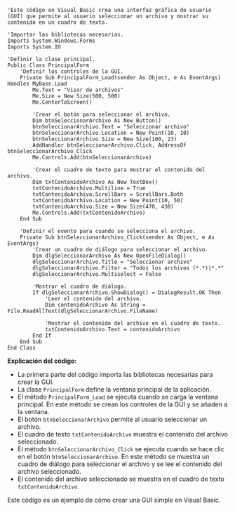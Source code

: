 ```visual basic
'Este código en Visual Basic crea una interfaz gráfica de usuario (GUI) que permite al usuario seleccionar un archivo y mostrar su contenido en un cuadro de texto.

'Importar las bibliotecas necesarias.
Imports System.Windows.Forms
Imports System.IO

'Definir la clase principal.
Public Class PrincipalForm
    'Definir los controles de la GUI.
    Private Sub PrincipalForm_Load(sender As Object, e As EventArgs) Handles MyBase.Load
        Me.Text = "Visor de archivos"
        Me.Size = New Size(500, 500)
        Me.CenterToScreen()

        'Crear el botón para seleccionar el archivo.
        Dim btnSeleccionarArchivo As New Button()
        btnSeleccionarArchivo.Text = "Seleccionar archivo"
        btnSeleccionarArchivo.Location = New Point(10, 10)
        btnSeleccionarArchivo.Size = New Size(100, 23)
        AddHandler btnSeleccionarArchivo.Click, AddressOf btnSeleccionarArchivo_Click
        Me.Controls.Add(btnSeleccionarArchivo)

        'Crear el cuadro de texto para mostrar el contenido del archivo.
        Dim txtContenidoArchivo As New TextBox()
        txtContenidoArchivo.Multiline = True
        txtContenidoArchivo.ScrollBars = ScrollBars.Both
        txtContenidoArchivo.Location = New Point(10, 50)
        txtContenidoArchivo.Size = New Size(470, 430)
        Me.Controls.Add(txtContenidoArchivo)
    End Sub

    'Definir el evento para cuando se selecciona el archivo.
    Private Sub btnSeleccionarArchivo_Click(sender As Object, e As EventArgs)
        'Crear un cuadro de diálogo para seleccionar el archivo.
        Dim dlgSeleccionarArchivo As New OpenFileDialog()
        dlgSeleccionarArchivo.Title = "Seleccionar archivo"
        dlgSeleccionarArchivo.Filter = "Todos los archivos (*.*)|*.*"
        dlgSeleccionarArchivo.Multiselect = False

        'Mostrar el cuadro de diálogo.
        If dlgSeleccionarArchivo.ShowDialog() = DialogResult.OK Then
            'Leer el contenido del archivo.
            Dim contenidoArchivo As String = File.ReadAllText(dlgSeleccionarArchivo.FileName)

            'Mostrar el contenido del archivo en el cuadro de texto.
            txtContenidoArchivo.Text = contenidoArchivo
        End If
    End Sub
End Class
```

**Explicación del código:**

* La primera parte del código importa las bibliotecas necesarias para crear la GUI.
* La clase `PrincipalForm` define la ventana principal de la aplicación.
* El método `PrincipalForm_Load` se ejecuta cuando se carga la ventana principal. En este método se crean los controles de la GUI y se añaden a la ventana.
* El botón `btnSeleccionarArchivo` permite al usuario seleccionar un archivo.
* El cuadro de texto `txtContenidoArchivo` muestra el contenido del archivo seleccionado.
* El método `btnSeleccionarArchivo_Click` se ejecuta cuando se hace clic en el botón `btnSeleccionarArchivo`. En este método se muestra un cuadro de diálogo para seleccionar el archivo y se lee el contenido del archivo seleccionado.
* El contenido del archivo seleccionado se muestra en el cuadro de texto `txtContenidoArchivo`.

Este código es un ejemplo de cómo crear una GUI simple en Visual Basic.